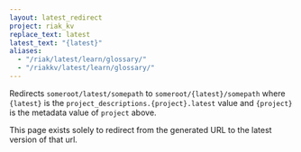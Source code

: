 ```yaml
---
layout: latest_redirect
project: riak_kv
replace_text: latest
latest_text: "{latest}"
aliases:
  - "/riak/latest/learn/glossary/"
  - "/riakkv/latest/learn/glossary/"
---
```


Redirects `someroot/latest/somepath` to `someroot/{latest}/somepath` 
where `{latest}` is the `project_descriptions.{project}.latest` value
and `{project}` is the metadata value of `project` above.

This page exists solely to redirect from the generated URL to the latest version of
that url.


